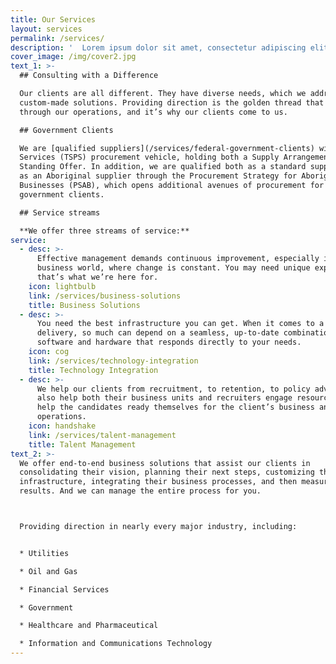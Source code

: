 ```yaml
---
title: Our Services
layout: services
permalink: /services/
description: '  Lorem ipsum dolor sit amet, consectetur adipiscing elit. Phasellus sit amet iaculis elit. Nam semper ut arcu non placerat. Praesent nibh massa varius.'
cover_image: /img/cover2.jpg
text_1: >-
  ## Consulting with a Difference

  Our clients are all different. They have diverse needs, which we address with
  custom-made solutions. Providing direction is the golden thread that runs
  through our operations, and it’s why our clients come to us.

  ## Government Clients

  We are [qualified suppliers](/services/federal-government-clients) within the federal Tasks and Solutions Professional
  Services (TSPS) procurement vehicle, holding both a Supply Arrangement and a
  Standing Offer. In addition, we are qualified both as a standard supplier and
  as an Aboriginal supplier through the Procurement Strategy for Aboriginal
  Businesses (PSAB), which opens additional avenues of procurement for our
  government clients.

  ## Service streams

  **We offer three streams of service:**
service:
  - desc: >-
      Effective management demands continuous improvement, especially in today's
      business world, where change is constant. You may need unique expertise:
      that’s what we’re here for.
    icon: lightbulb
    link: /services/business-solutions
    title: Business Solutions
  - desc: >-
      You need the best infrastructure you can get. When it comes to a tight
      delivery, so much can depend on a seamless, up-to-date combination of
      software and hardware that responds directly to your needs.
    icon: cog
    link: /services/technology-integration
    title: Technology Integration
  - desc: >-
      We help our clients from recruitment, to retention, to policy advice. We
      also help both their business units and recruiters engage resources, and
      help the candidates ready themselves for the client’s business and
      operations.
    icon: handshake
    link: /services/talent-management
    title: Talent Management
text_2: >-
  We offer end-to-end business solutions that assist our clients in
  consolidating their vision, planning their next steps, customizing their
  infrastructure, integrating their business processes, and then measuring the
  results. And we can manage the entire process for you.



  Providing direction in nearly every major industry, including:


  * Utilities

  * Oil and Gas

  * Financial Services

  * Government

  * Healthcare and Pharmaceutical

  * Information and Communications Technology
---
```

